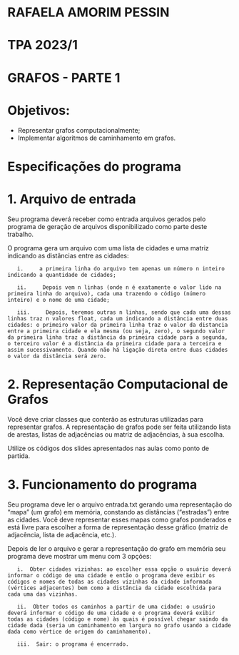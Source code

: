 # RAFAELA AMORIM PESSIN
# TPA 2023/1
# GRAFOS - PARTE 1

# Objetivos:

- Representar grafos computacionalmente;
- Implementar algoritmos de caminhamento em grafos.

# Especificações do programa

# 1. Arquivo de entrada

Seu programa deverá receber como entrada arquivos gerados pelo programa de geração de arquivos disponibilizado como parte deste trabalho.

O programa gera um arquivo com uma lista de cidades e uma matriz indicando as distâncias entre as cidades:

       i.     a primeira linha do arquivo tem apenas um número n inteiro indicando a quantidade de cidades;

       ii.     Depois vem n linhas (onde n é exatamente o valor lido na primeira linha do arquivo), cada uma trazendo o código (número inteiro) e o nome de uma cidade;

       iii.     Depois, teremos outras n linhas, sendo que cada uma dessas linhas traz n valores float, cada um indicando a distância entre duas cidades: o primeiro valor da primeira linha traz o valor da distancia entre a primeira cidade e ela mesma (ou seja, zero), o segundo valor da primeira linha traz a distância da primeira cidade para a segunda, o terceiro valor é a distância da primeira cidade para a terceira e assim sucessivamente. Quando não há ligação direta entre duas cidades o valor da distância será zero.

# 2.  Representação Computacional de Grafos

Você deve criar classes que conterão as estruturas utilizadas para representar grafos. A representação de grafos pode ser feita utilizando lista de arestas, listas de adjacências ou matriz de adjacências, à sua escolha. 

Utilize os códigos dos slides apresentados nas aulas como ponto de partida.

# 3. Funcionamento do programa

Seu programa deve ler o arquivo entrada.txt gerando uma representação do “mapa” (um grafo) em memória, constando as distâncias (“estradas”) entre as cidades. Você deve representar esses mapas como grafos ponderados e está livre para escolher a forma de representação desse gráfico (matriz de adjacência, lista de adjacência, etc.).

Depois de ler o arquivo e gerar a representação do grafo em memória seu programa deve mostrar um menu com 3 opções:
               
       i.  Obter cidades vizinhas: ao escolher essa opção o usuário deverá informar o código de uma cidade e então o programa deve exibir os códigos e nomes de todas as cidades vizinhas da cidade informada (vértices adjacentes) bem como a distância da cidade escolhida para cada uma das vizinhas.

       ii.  Obter todos os caminhos a partir de uma cidade: o usuário deverá informar o código de uma cidade e o programa deverá exibir todas as cidades (código e nome) às quais é possível chegar saindo da cidade dada (seria um caminhamento em largura no grafo usando a cidade dada como vértice de origem do caminhamento).

       iii.  Sair: o programa é encerrado.
